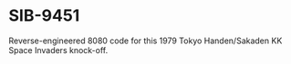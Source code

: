 # SIB-9451
Reverse-engineered 8080 code for this 1979 Tokyo Handen/Sakaden KK Space Invaders knock-off.
